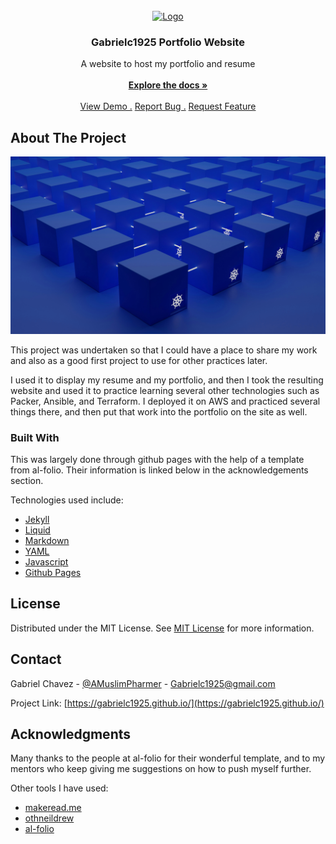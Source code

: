 <br/>
<div align="center">
<a href="https://github.com/ShaanCoding/ReadME-Generator">
<img src="https://images.unsplash.com/photo-1504639725590-34d0984388bd?q=80&w=1974&auto=format&fit=crop&ixlib=rb-4.0.3&ixid=M3wxMjA3fDB8MHxwaG90by1wYWdlfHx8fGVufDB8fHx8fA%3D%3D" alt="Logo" width="80" height="80">
</a>
<h3 align="center">Gabrielc1925 Portfolio Website</h3>
<p align="center">
A website to host my portfolio and resume
<br/>
<br/>
<a href="https://github.com/Gabrielc1925/Gabrielc1925.github.io"><strong>Explore the docs »</strong></a>
<br/>
<br/>
<a href="https://gabrielc1925.github.io/">View Demo .</a>  
<a href="https://github.com/Gabrielc1925/Gabrielc1925.github.io/issues/new?assignees=&labels=needs+triage%2Cbug&projects=&template=1_bug_report.yml">Report Bug .</a>
<a href="https://github.com/Gabrielc1925/Gabrielc1925.github.io/issues/new?assignees=&labels=needs+triage%2Cenhancement&projects=&template=2_feature_request.yml">Request Feature</a>
</p>
</div>

## About The Project

![Product Screenshot](https://github.com/Gabrielc1925/Gabrielc1925.github.io/blob/main/assets/img/kubernetes_unsplash_large.jpg)

This project was undertaken so that I could have a place to share my work and also as a good first project to use for other practices later.

I used it to display my resume and my portfolio, and then I took the resulting website and used it to practice learning several other technologies such as Packer, Ansible, and Terraform. I deployed it on AWS and practiced several things there, and then put that work into the portfolio on the site as well.

### Built With

This was largely done through github pages with the help of a template from al-folio. Their information is linked below in the acknowledgements section.

Technologies used include:

- [Jekyll](https://jekyllrb.com/)
- [Liquid](https://shopify.github.io/liquid/)
- [Markdown](https://www.markdownguide.org/)
- [YAML](https://yaml.org/)
- [Javascript](https://www.javascript.com/)
- [Github Pages](https://pages.github.com/)

## License

Distributed under the MIT License. See [MIT License](https://opensource.org/licenses/MIT) for more information.

## Contact

Gabriel Chavez - [@AMuslimPharmer](https://x.com/AMuslimPharmer) - Gabrielc1925@gmail.com

Project Link: [https://gabrielc1925.github.io/](https://gabrielc1925.github.io/)

## Acknowledgments

Many thanks to the people at al-folio for their wonderful template, and to my mentors who keep giving me suggestions on how to push myself further.

Other tools I have used:

- [makeread.me](https://github.com/ShaanCoding/ReadME-Generator)
- [othneildrew](https://github.com/othneildrew/Best-README-Template)
- [al-folio](https://github.com/alshedivat/al-folio)
